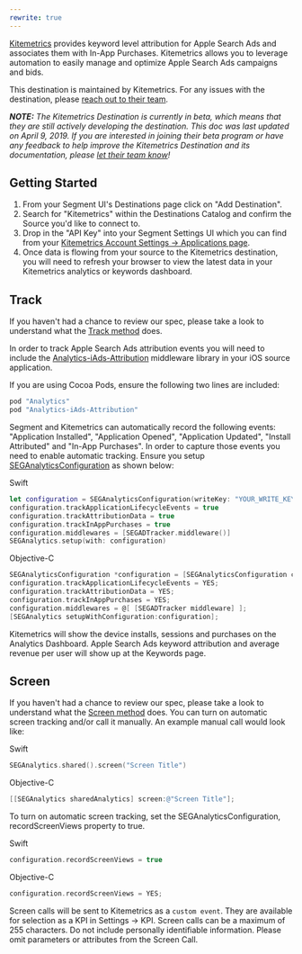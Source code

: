 ```yaml
---
rewrite: true
---
```

[Kitemetrics](https://kitemetrics.com/?utm_source=segmentio&utm_medium=docs&utm_campaign=partners) provides keyword level attribution for Apple Search Ads and associates them with In-App Purchases.  Kitemetrics allows you to leverage automation to easily manage and optimize Apple Search Ads campaigns and bids.

This destination is maintained by Kitemetrics. For any issues with the destination, please [reach out to their team](mailto:support@kitemetrics.com).

_**NOTE:** The Kitemetrics Destination is currently in beta, which means that they are still actively developing the destination. This doc was last updated on April 9, 2019. If you are interested in joining their beta program or have any feedback to help improve the Kitemetrics Destination and its documentation, please [let  their team know](mailto:support@kitemetrics.com)!_


## Getting Started

<!-- {{>connection-modes}} --> 


1. From your Segment UI's Destinations page click on "Add Destination".
2. Search for "Kitemetrics" within the Destinations Catalog and confirm the Source you'd like to connect to.
3. Drop in the "API Key" into your Segment Settings UI which you can find from your [Kitemetrics Account Settings -> Applications page](https://cloud.kitemetrics.com/applications).
4. Once data is flowing from your source to the Kitemetrics destination, you will need to refresh your browser to view the latest data in your Kitemetrics analytics or keywords dashboard.


## Track

If you haven't had a chance to review our spec, please take a look to understand what the [Track method](https://segment.com/docs/spec/track/) does.

In order to track Apple Search Ads attribution events you will need to include the [Analytics-iAds-Attribution](https://github.com/segmentio/analytics-ios-iads-attribution) middleware library in your iOS source application.

If you are using Cocoa Pods, ensure the following two lines are included:

```ruby
pod "Analytics"
pod "Analytics-iAds-Attribution"
```

Segment and Kitemetrics can automatically record the following events: "Application Installed", "Application Opened", "Application Updated", "Install Attributed" and "In-App Purchases".  In order to capture those events you need to enable automatic tracking.  Ensure you setup [SEGAnalyticsConfiguration](https://segment.com/docs/sources/mobile/ios/) as shown below:

Swift
```swift
let configuration = SEGAnalyticsConfiguration(writeKey: "YOUR_WRITE_KEY")
configuration.trackApplicationLifecycleEvents = true
configuration.trackAttributionData = true
configuration.trackInAppPurchases = true
configuration.middlewares = [SEGADTracker.middleware()]
SEGAnalytics.setup(with: configuration)
```

Objective-C
```objectivec
SEGAnalyticsConfiguration *configuration = [SEGAnalyticsConfiguration configurationWithWriteKey:@"YOUR_WRITE_KEY"];
configuration.trackApplicationLifecycleEvents = YES;
configuration.trackAttributionData = YES;
configuration.trackInAppPurchases = YES;
configuration.middlewares = @[ [SEGADTracker middleware] ];
[SEGAnalytics setupWithConfiguration:configuration];
```

Kitemetrics will show the device installs, sessions and purchases on the Analytics Dashboard. Apple Search Ads keyword attribution and average revenue per user will show up at the Keywords page.


## Screen

If you haven't had a chance to review our spec, please take a look to understand what the [Screen method](https://segment.com/docs/spec/screen/) does. You can turn on automatic screen tracking and/or call it manually. An example manual call would look like:

Swift
```swift
SEGAnalytics.shared().screen("Screen Title")
```

Objective-C
```objectivec
[[SEGAnalytics sharedAnalytics] screen:@"Screen Title"];
```

To turn on automatic screen tracking, set the SEGAnalyticsConfiguration, recordScreenViews property to true.

Swift
```swift
configuration.recordScreenViews = true
```

Objective-C
```objectivec
configuration.recordScreenViews = YES;
```

Screen calls will be sent to Kitemetrics as a `custom event`.  They are available for selection as a KPI in Settings -> KPI. Screen calls can be a maximum of 255 characters.  Do not include personally identifiable information. Please omit parameters or attributes from the Screen Call.